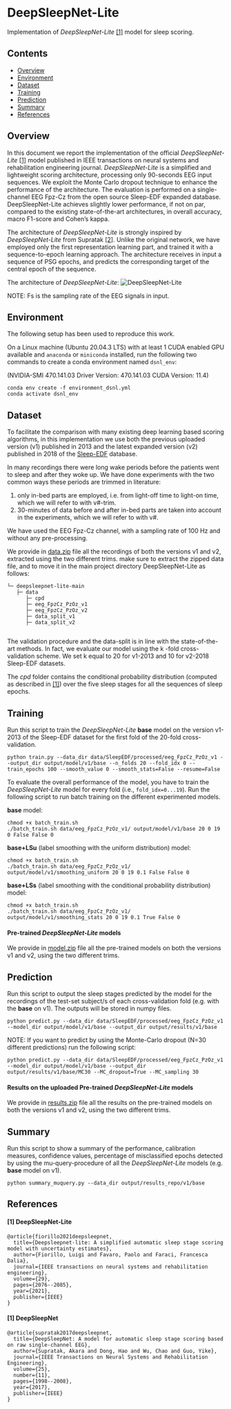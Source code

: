 # DeepSleepNet-Lite

Implementation of *DeepSleepNet-Lite* [[1]](#dsnl) model for sleep scoring.

## Contents

- [Overview](#overview)
- [Environment](#environment)
- [Dataset](#dataset)
- [Training](#training)
- [Prediction](#prediction)
- [Summary](#summary)
- [References](#references)


## Overview

In this document we report the implementation of the official *DeepSleepNet-Lite* [[1]](#dsnl) model published in 
IEEE transactions on neural systems and rehabilitation engineering journal. *DeepSleepNet-Lite* is a simplified 
and lightweight scoring architecture, processing only 90-seconds EEG input sequences. We exploit the Monte Carlo 
dropout technique to enhance the performance of the architecture. The evaluation is performed on a single-channel 
EEG Fpz-Cz from the open source Sleep-EDF expanded database. DeepSleepNet-Lite achieves slightly lower performance, 
if not on par, compared to the existing state-of-the-art architectures, in overall accuracy, macro F1-score and 
Cohen’s kappa.

The architecture of *DeepSleepNet-Lite* is strongly inspired by *DeepSleepNet-Lite* from Supratak [[2]](#dsn). 
Unlike the original network, we have employed only the first representation learning part, and trained it 
with a sequence-to-epoch learning approach. The architecture receives in input a sequence of PSG epochs, and 
predicts the corresponding target of the central epoch of the sequence. 

The architecture of *DeepSleepNet-Lite*:
![DeepSleepNet-Lite](./img/deepsleepnet-lite.png)

NOTE: Fs is the sampling rate of the EEG signals in input.

## Environment

The following setup has been used to reproduce this work.

On a Linux machine (Ubuntu 20.04.3 LTS) with at least 1 CUDA enabled GPU available and 
`anaconda` or `miniconda` installed, run the following two commands to create a conda environment named `dsnl_env`:

(NVIDIA-SMI 470.141.03  Driver Version: 470.141.03   CUDA Version: 11.4)

```
conda env create -f environment_dsnl.yml
conda activate dsnl_env
```


## Dataset

To facilitate the comparison with many existing deep learning based scoring algorithms, in this implementation we use 
both the previous uploaded version (v1) published in 2013 and the latest expanded version (v2) published in 2018 
of the [Sleep-EDF](https://www.physionet.org/content/sleep-edfx/1.0.0/) database. 

 In many recordings there were long wake periods before the patients went to sleep and after they woke up. 
 We have done experiments with the two common ways these periods are trimmed in literature: 
1) only in-bed parts are employed, i.e. from light-off time to light-on time, which we will refer to with v#-trim.
2) 30-minutes of data before and after in-bed parts are taken into account in the experiments, which we will refer 
to with v#.

We have used the EEG Fpz-Cz channel, with a sampling rate of 100 Hz and without any pre-processing.

We provide in [data.zip](https://drive.google.com/file/d/1wDu9tl6_P250k522tQC9LUUVh7ocG1_x/view?usp=sharing/) 
file all the recordings of both the versions v1 and v2, extracted using the two different trims. make sure to extract 
the zipped data file, and to move it in the main project directory DeepSleepNet-Lite as follows:

```
└─ deepsleepnet-lite-main
   ├─ data
      ├─ cpd
      ├─ eeg_FpzCz_PzOz_v1
      ├─ eeg_FpzCz_PzOz_v2
      ├─ data_split_v1
      ├─ data_split_v2
      
```

The validation procedure and the data-split is in line with the state-of-the-art methods. 
In fact, we evaluate our model using the k -fold cross-validation scheme. We set k equal to 20 for v1-2013 and 
10 for v2-2018 Sleep-EDF datasets. 

The *cpd* folder contains the conditional probability distribution (computed as described in [[1]](#dsnl)) 
over the five sleep stages for all the sequences of sleep epochs.

## Training

Run this script to train the *DeepSleepNet-Lite* **base** model on the version v1-2013 of the Sleep-EDF dataset
for the first fold of the 20-fold cross-validation.

    python train.py --data_dir data/SleepEDF/processed/eeg_FpzCz_PzOz_v1 --output_dir output/model/v1/base --n_folds 20 --fold_idx 0 --train_epochs 100 --smooth_value 0 --smooth_stats=False --resume=False

To evaluate the overall performance of the model, you have to train the *DeepSleepNet-Lite* model for every 
fold (i.e., `fold_idx=0...19`). Run the following script to run batch training on the different experimented models.

**base** model:

    chmod +x batch_train.sh
    ./batch_train.sh data/eeg_FpzCz_PzOz_v1/ output/model/v1/base 20 0 19 0 False False 0

**base+LSu** (label smoothing with the uniform distribution) model:

    chmod +x batch_train.sh
    ./batch_train.sh data/eeg_FpzCz_PzOz_v1/ output/model/v1/smoothing_uniform 20 0 19 0.1 False False 0

**base+LSs** (label smoothing with the conditional probability distribution) model: 

    chmod +x batch_train.sh
    ./batch_train.sh data/eeg_FpzCz_PzOz_v1/ output/model/v1/smoothing_stats 20 0 19 0.1 True False 0

#### Pre-trained *DeepSleepNet-Lite* models 

We provide in [model.zip](https://drive.google.com/file/d/112_uxXTtAC-LGoFERAyAOd6IqxqHwc4p/view?usp=sharing) 
file all the pre-trained models on both the versions v1 and v2, using the two different trims.  

## Prediction

Run this script to output the sleep stages predicted by the model for the recordings 
of the test-set subject/s of each cross-validation fold (e.g. with the **base** on v1).
The outputs will be stored in numpy files.

    python predict.py --data_dir data/SleepEDF/processed/eeg_FpzCz_PzOz_v1 --model_dir output/model/v1/base --output_dir output/results/v1/base

NOTE: If you want to predict by using the Monte-Carlo dropout (N=30 different predictions) run the following script:

    python predict.py --data_dir data/SleepEDF/processed/eeg_FpzCz_PzOz_v1 --model_dir output/model/v1/base --output_dir output/results/v1/base/MC30 --MC_dropout=True --MC_sampling 30

#### Results on the uploaded Pre-trained *DeepSleepNet-Lite* models 

We provide in [results.zip](https://drive.google.com/file/d/1SRCi8nsPlEww3yLqeEfhXVqsXyCOGHof/view?usp=sharing) 
file all the results on the pre-trained models on both the versions v1 and v2, using the two different trims.  

## Summary

Run this script to show a summary of the performance, calibration measures, confidence values, 
percentage of misclassified epochs detected by using the mu-query-procedure 
of all the *DeepSleepNet-Lite* models 
(e.g. **base** model on v1).

    python summary_muquery.py --data_dir output/results_repo/v1/base

## References

#### <a name="dsnl"> [1] DeepSleepNet-Lite

```
@article{fiorillo2021deepsleepnet,
  title={Deepsleepnet-lite: A simplified automatic sleep stage scoring model with uncertainty estimates},
  author={Fiorillo, Luigi and Favaro, Paolo and Faraci, Francesca Dalia},
  journal={IEEE transactions on neural systems and rehabilitation engineering},
  volume={29},
  pages={2076--2085},
  year={2021},
  publisher={IEEE}
}
```

#### <a name="dsn"> [1] DeepSleepNet

```
@article{supratak2017deepsleepnet,
  title={DeepSleepNet: A model for automatic sleep stage scoring based on raw single-channel EEG},
  author={Supratak, Akara and Dong, Hao and Wu, Chao and Guo, Yike},
  journal={IEEE Transactions on Neural Systems and Rehabilitation Engineering},
  volume={25},
  number={11},
  pages={1998--2008},
  year={2017},
  publisher={IEEE}
}
```
